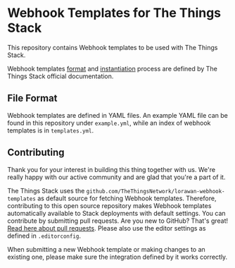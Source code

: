 # Webhook Templates for The Things Stack

This repository contains Webhook templates to be used with The Things Stack.

Webhook templates [format](https://thethingsstack.io/latest/integrations/webhooks/webhook-templates/format/) and [instantiation](https://thethingsstack.io/latest/integrations/webhooks/webhook-templates/instantiation/) process are defined by The Things Stack official documentation.

## File Format

Webhook templates are defined in YAML files. An example YAML file can be found in this repository under `example.yml`, while an index of webhook templates is in `templates.yml`.

## Contributing

Thank you for your interest in building this thing together with us. We're really happy with our active community and are glad that you're a part of it.

The Things Stack uses the `github.com/TheThingsNetwork/lorawan-webhook-templates` as default source for fetching Webhook templates. Therefore, contributing to this open source repository makes Webhook templates automatically available to Stack deployments with default settings. You can contribute by submitting pull requests. Are you new to GitHub? That's great! [Read here about pull requests](https://help.github.com/articles/about-pull-requests/). Please also use the editor settings as defined in `.editorconfig`.

When submitting a new Webhook template or making changes to an existing one, please make sure the integration defined by it works correctly.
